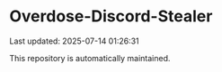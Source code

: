 # Overdose-Discord-Stealer

Last updated: 2025-07-14 01:26:31

This repository is automatically maintained.
